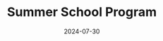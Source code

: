 ---
title: Summer School Program
date: 2024-07-30
featured: true
school: true
weight: 3
layout: program
description: Here you can find the preliminary program of the Summer School.
link: /2024/announcements/program/
---